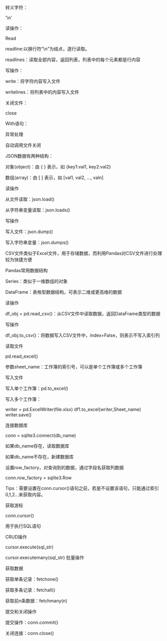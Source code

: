 转义字符：

’\n’

读操作：

Read

readline:以换行符”\n”为结点，逐行读取。

readlines：读取全部内容，返回列表，列表中的每个元素都是行内容

写操作：

write：将字符内容写入文件

writelines：将列表中的内容写入文件

关闭文件：

close

With语句：

异常处理

自动调用文件关闭


JSON数据有两种结构：

对象(object)：由 { } 表示，如 {key1:val1, key2:val2}

数组(array)：由 [ ] 表示，如 [val1, val2, …, valn]

读操作

从文件读取：json.load()

从字符串变量读取：json.loads()

写操作

写入文件：json.dump()

写入字符串变量：json.dumps()


CSV文件类似于Excel文件，用于存储数据，而利用Pandas对CSV文件进行处理较为快捷方便

Pandas常用数据结构

Series：类似于一维数组的对象

DataFrame：表格型数据结构，可表示二维或更高维的数据

读操作

df_obj = pd.read_csv()：从CSV文件中读取数据，返回DataFrame类型的数据

写操作

df_obj.to_csv()：将数据写入CSV文件中，index=False，则表示不写入索引列


读取文件

pd.read_excel()

参数sheet_name：工作簿的索引号，可以是单个工作簿或多个工作簿

写入文件

写入单个工作簿：pd.to_excel()

写入多个工作簿：

writer = pd.ExcelWriter(file.xlsx)
df1.to_excel(writer,Sheet_name)
writer.save()


连接数据库

conn = sqlite3.connect(db_name)

如果db_name存在，读取数据库

如果db_name不存在，新建数据库

设置row_factory，对查询到的数据，通过字段名获取列数据

conn.row_factory = sqlite3.Row 

Tips：需要设置在conn.cursor()语句之前，若是不设置该语句，只能通过索引0,1,2...来获取内容。

获取游标

conn.cursor()

用于执行SQL语句

CRUD操作

cursor.execute(sql_str)

cursor.executemany(sql_str) 批量操作

获取数据

获取单条记录：fetchone()

获取多条记录：fetchall()

获取前n条数据：fetchmany(n)

提交和关闭操作

提交操作：conn.commit()

关闭连接：conn.close()
